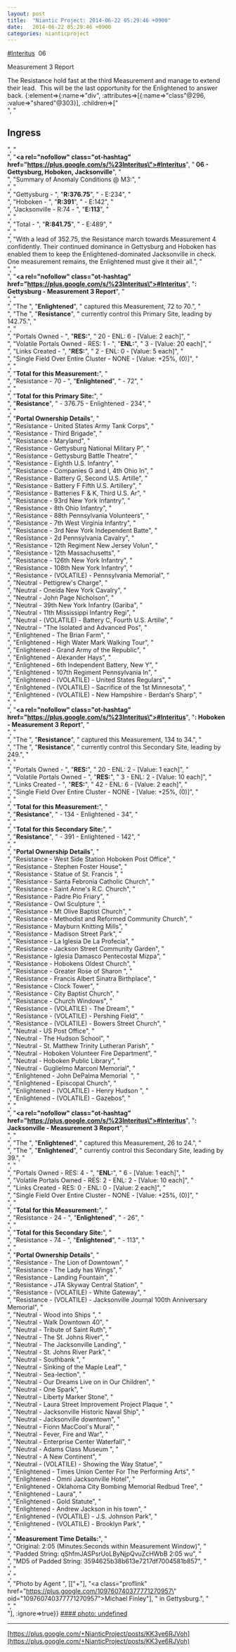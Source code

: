 ```yaml
---
layout: post
title:  "Niantic Project: 2014-06-22 05:29:46 +0900"
date:   2014-06-22 05:29:46 +0900
categories: nianticproject
---
```

[#Interitus](https://plus.google.com/s/%23Interitus "")  06

Measurement 3 Report

The Resistance hold fast at the third Measurement and manage to extend their lead.  This will be the last opportunity for the Enlightened to answer back. {:element=>{:name=>"div", :attributes=>[{:name=>"class"@296, :value=>"shared"@303}], :children=>["<br />", "<h2>Ingress</h2>", "<br />", "<b><a rel=\"nofollow\" class=\"ot-hashtag\" href=\"https://plus.google.com/s/%23Interitus\">#Interitus</a></b>", "<b> 06 - Gettysburg, Hoboken, Jacksonville</b>", "<br />", "Summary of Anomaly Conditions @ M3:", "<br />", "<br />", "Gettysburg - ", "<b>R:376.75</b>", " - E:234", "<br />", "Hoboken - ", "<b>R:391</b>", " - E:142", "<br />", "Jacksonville - R:74 - ", "<b>E:113</b>", "<br />", "<br />", "Total - ", "<b>R:841.75</b>", " - E:489", "<br />", "<br />", "With a lead of 352.75, the Resistance march towards Measurement 4 confidently. Their continued dominance in Gettysburg and Hoboken has enabled them to keep the Enlightened-dominated Jacksonville in check. One measurement remains, the Enlightened must give it their all.", "<br />", "<br />", "<b><a rel=\"nofollow\" class=\"ot-hashtag\" href=\"https://plus.google.com/s/%23Interitus\">#Interitus</a></b>", "<b>: Gettysburg - Measurement 3 Report</b>", "<br />", "<br />", "The ", "<b>Enlightened</b>", " captured this Measurement, 72 to 70.", "<br />", "The ", "<b>Resistance</b>", " currently control this Primary Site, leading by 142.75.", "<br />", "<br />", "Portals Owned - ", "<b>RES:</b>", " 20 - ENL: 6 - [Value: 2 each]", "<br />", "Volatile Portals Owned - RES: 1 - ", "<b>ENL:</b>", " 3 - [Value: 20 each]", "<br />", "Links Created - ", "<b>RES:</b>", " 2 - ENL: 0 - [Value: 5 each]", "<br />", "Single Field Over Entire Cluster - NONE - [Value: +25%, (0)]", "<br />", "<br />", "<b>Total for this Measurement:</b>", "<br />", "Resistance - 70 - ", "<b>Enlightened</b>", " - 72", "<br />", "<br />", "<b>Total for this Primary Site:</b>", "<br />", "<b>Resistance</b>", " - 376.75 - Enlightened - 234", "<br />", "<br />", "<b>Portal Ownership Details</b>", "<br />", "Resistance - United States Army Tank Corps", "<br />", "Resistance - Third Brigade", "<br />", "Resistance - Maryland", "<br />", "Resistance - Gettysburg National Military P", "<br />", "Resistance - Gettysburg Battle Theatre", "<br />", "Resistance - Eighth U.S. Infantry", "<br />", "Resistance - Companies G and I, 4th Ohio In", "<br />", "Resistance - Battery G, Second U.S. Artille", "<br />", "Resistance - Battery F Fifth U.S. Artillery", "<br />", "Resistance - Batteries F &amp; K, Third U.S. Ar", "<br />", "Resistance - 93rd New York Infantry", "<br />", "Resistance - 8th Ohio Infantry", "<br />", "Resistance - 88th Pennsylvania Volunteers", "<br />", "Resistance - 7th West Virginia Infantry", "<br />", "Resistance - 3rd New York Independent Batte", "<br />", "Resistance - 2d Pennsylvania Cavalry", "<br />", "Resistance - 12th Regiment New Jersey Volun", "<br />", "Resistance - 12th Massachusetts", "<br />", "Resistance - 126th New York Infantry", "<br />", "Resistance - 108th New York Infantry", "<br />", "Resistance - (VOLATILE) - Pennsylvania Memorial", "<br />", "Neutral - Pettigrew's Charge", "<br />", "Neutral - Oneida New York Cavalry", "<br />", "Neutral - John Page Nicholson", "<br />", "Neutral - 39th New York Infantry (Gariba", "<br />", "Neutral - 11th Mississippi Infantry Regi", "<br />", "Neutral - (VOLATILE) - Battery C, Fourth U.S. Artille", "<br />", "Neutral - \"The Isolated and Advanced Pos", "<br />", "Enlightened - The Brian Farm", "<br />", "Enlightened - High Water Mark Walking Tour", "<br />", "Enlightened - Grand Army of the Republic", "<br />", "Enlightened - Alexander Hays", "<br />", "Enlightened - 6th Independent Battery, New Y", "<br />", "Enlightened - 107th Regiment Pennsylvania In", "<br />", "Enlightened - (VOLATILE) - United States Regulars", "<br />", "Enlightened - (VOLATILE) - Sacrifice of the 1st Minnesota", "<br />", "Enlightened - (VOLATILE) - New Hampshire - Berdan's Sharp", "<br />", "<br />", "<b><a rel=\"nofollow\" class=\"ot-hashtag\" href=\"https://plus.google.com/s/%23Interitus\">#Interitus</a></b>", "<b>: Hoboken - Measurement 3 Report</b>", "<br />", "<br />", "The ", "<b>Resistance</b>", " captured this Measurement, 134 to 34.", "<br />", "The ", "<b>Resistance</b>", " currently control this Secondary Site, leading by 249.", "<br />", "<br />", "Portals Owned - ", "<b>RES:</b>", " 20 - ENL: 2 - [Value: 1 each]", "<br />", "Volatile Portals Owned - ", "<b>RES:</b>", " 3 - ENL: 2 - [Value: 10 each]", "<br />", "Links Created - ", "<b>RES:</b>", " 42 - ENL: 6 - [Value: 2 each]", "<br />", "Single Field Over Entire Cluster - NONE - [Value: +25%, (0)]", "<br />", "<br />", "<b>Total for this Measurement:</b>", "<br />", "<b>Resistance</b>", " - 134 - Enlightened - 34", "<br />", "<br />", "<b>Total for this Secondary Site:</b>", "<br />", "<b>Resistance</b>", " - 391 - Enlightened - 142", "<br />", "<br />", "<b>Portal Ownership Details</b>", "<br />", "Resistance - West Side Station Hoboken Post Office", "<br />", "Resistance - Stephen Foster House", "<br />", "Resistance - Statue of St. Francis ", "<br />", "Resistance - Santa Febronia Catholic Church", "<br />", "Resistance - Saint Anne's R.C. Church", "<br />", "Resistance - Padre Pio Friary", "<br />", "Resistance - Owl Sculpture ", "<br />", "Resistance - Mt Olive Baptist Church", "<br />", "Resistance - Methodist and Reformed Community Church", "<br />", "Resistance - Mayburn Knitting Mills", "<br />", "Resistance - Madison Street Park", "<br />", "Resistance - La Iglesia De La Profecia", "<br />", "Resistance - Jackson Street Community Garden", "<br />", "Resistance - Iglesia Damasco Pentecostal Mizpa", "<br />", "Resistance - Hobokens Oldest Church", "<br />", "Resistance - Greater Rose of Sharon ", "<br />", "Resistance - Francis Albert Sinatra Birthplace", "<br />", "Resistance - Clock Tower", "<br />", "Resistance - City Baptist Church", "<br />", "Resistance - Church Windows", "<br />", "Resistance - (VOLATILE) - The Dream", "<br />", "Resistance - (VOLATILE) - Pershing Field", "<br />", "Resistance - (VOLATILE) - Bowers Street Church", "<br />", "Neutral - US Post Office", "<br />", "Neutral - The Hudson School", "<br />", "Neutral - St. Matthew Trinity Lutheran Parish", "<br />", "Neutral - Hoboken Volunteer Fire Department", "<br />", "Neutral - Hoboken Public Library", "<br />", "Neutral - Guglielmo Marconi Memorial", "<br />", "Enlightened - John DePalma Memorial  ", "<br />", "Enlightened - Episcopal Church", "<br />", "Enlightened - (VOLATILE) - Henry Hudson ", "<br />", "Enlightened - (VOLATILE) - Gazebos", "<br />", "<br />", "<b><a rel=\"nofollow\" class=\"ot-hashtag\" href=\"https://plus.google.com/s/%23Interitus\">#Interitus</a></b>", "<b>: Jacksonville - Measurement 3 Report</b>", "<br />", "<br />", "The ", "<b>Enlightened</b>", " captured this Measurement, 26 to 24.", "<br />", "The ", "<b>Enlightened</b>", " currently control this Secondary Site, leading by 39.", "<br />", "<br />", "Portals Owned - RES: 4 - ", "<b>ENL:</b>", " 6 - [Value: 1 each]", "<br />", "Volatile Portals Owned - RES: 2 - ENL: 2 - [Value: 10 each]", "<br />", "Links Created - RES: 0 - ENL: 0 - [Value: 2 each]", "<br />", "Single Field Over Entire Cluster - NONE - [Value: +25%, (0)]", "<br />", "<br />", "<b>Total for this Measurement:</b>", "<br />", "Resistance - 24 - ", "<b>Enlightened</b>", " - 26", "<br />", "<br />", "<b>Total for this Secondary Site:</b>", "<br />", "Resistance - 74 - ", "<b>Enlightened</b>", " - 113", "<br />", "<br />", "<b>Portal Ownership Details</b>", "<br />", "Resistance - The Lion of Downtown", "<br />", "Resistance - The Lady has Wings", "<br />", "Resistance - Landing Fountain", "<br />", "Resistance - JTA Skyway Central Station", "<br />", "Resistance - (VOLATILE) - White Gateway", "<br />", "Resistance - (VOLATILE) - Jacksonville Journal 100th Anniversary Memorial", "<br />", "Neutral - Wood into Ships ", "<br />", "Neutral - Walk Downtown 40", "<br />", "Neutral - Tribute of Saint Ruth", "<br />", "Neutral - The St. Johns River", "<br />", "Neutral - The Jacksonville Landing", "<br />", "Neutral - St. Johns River Park", "<br />", "Neutral - Southbank ", "<br />", "Neutral - Sinking of the Maple Leaf", "<br />", "Neutral - Sea-lection", "<br />", "Neutral - Our Dreams Live on in Our Children", "<br />", "Neutral - One Spark", "<br />", "Neutral - Liberty Marker Stone", "<br />", "Neutral - Laura Street Improvement Project Plaque ", "<br />", "Neutral - Jacksonville Historic Naval Ship", "<br />", "Neutral - Jacksonville downtown", "<br />", "Neutral - Fionn MacCool's Mural", "<br />", "Neutral - Fever, Fire and War", "<br />", "Neutral - Enterprise Center Waterfall", "<br />", "Neutral - Adams Class Museum ", "<br />", "Neutral - A New Continent", "<br />", "Neutral - (VOLATILE) - Showing the Way Statue", "<br />", "Enlightened - Times Union Center For The Performing Arts", "<br />", "Enlightened - Omni Jacksonville Hotel", "<br />", "Enlightened - Oklahoma City Bombing Memorial Redbud Tree", "<br />", "Enlightened - Laura", "<br />", "Enlightened - Gold Statute", "<br />", "Enlightened - Andrew Jackson in his town", "<br />", "Enlightened - (VOLATILE) - J.S. Johnson Park", "<br />", "Enlightened - (VOLATILE) - Brooklyn Park", "<br />", "<br />", "<b>Measurement Time Details:</b>", "<br />", "Original: 2:05 (Minutes:Seconds within Measurement Window)", "<br />", "Padded String: qShfmJASPsrUoLByNjpQvuZcHWbB 2:05 wu", "<br />", "MD5 of Padded String: 3594625b38b613e7217df7004581b857", "<br />", "<br />", "<br />", "Photo by Agent ", [["+"], "<a class=\"proflink\" href=\"https://plus.google.com/109760740377771270957\" oid=\"109760740377771270957\">Michael Finley</a>"], " in Gettysburg.", "<br />", "<br />"], :ignore=>true}}
[#### photo: undefined](https://lh6.googleusercontent.com/-9DJGgjSsZi8/U6Xos3lS1rI/AAAAAAAA1uQ/QGY95G61kac/birdseye.jpg "")
- - -
[https://plus.google.com/+NianticProject/posts/KK3ye6RJVoh](https://plus.google.com/+NianticProject/posts/KK3ye6RJVoh)
